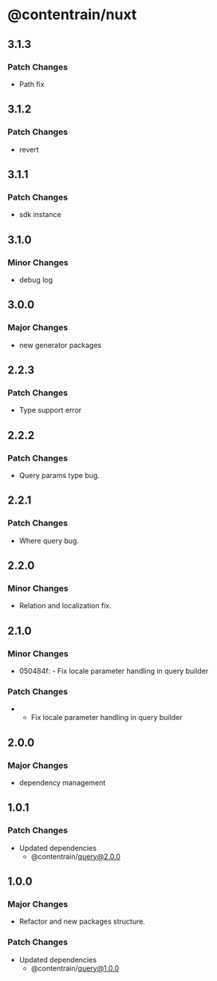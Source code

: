 # @contentrain/nuxt

## 3.1.3

### Patch Changes

- Path fix

## 3.1.2

### Patch Changes

- revert

## 3.1.1

### Patch Changes

- sdk instance

## 3.1.0

### Minor Changes

- debug log

## 3.0.0

### Major Changes

- new generator packages

## 2.2.3

### Patch Changes

- Type support error

## 2.2.2

### Patch Changes

- Query params type bug.

## 2.2.1

### Patch Changes

- Where query bug.

## 2.2.0

### Minor Changes

- Relation and localization fix.

## 2.1.0

### Minor Changes

- 050484f: - Fix locale parameter handling in query builder

### Patch Changes

- - Fix locale parameter handling in query builder

## 2.0.0

### Major Changes

- dependency management

## 1.0.1

### Patch Changes

- Updated dependencies
  - @contentrain/query@2.0.0

## 1.0.0

### Major Changes

- Refactor and new packages structure.

### Patch Changes

- Updated dependencies
  - @contentrain/query@1.0.0

